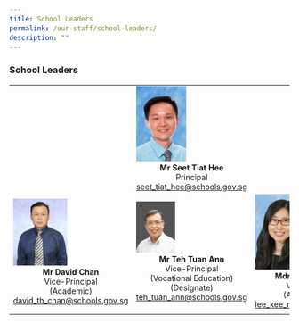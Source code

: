 ```yaml
---
title: School Leaders
permalink: /our-staff/school-leaders/
description: ""
---
```

### School Leaders

|  |  |  |
|---|---|---|
|  | <img src="/images/principal.jpg" style="width:45%"><center><b>Mr Seet Tiat Hee</b><br>Principal<br>[seet\_tiat\_hee@schools.gov.sg](mailto:seet_tiat_hee@schools.gov.sg)</center> |  |
| <img src="/images/vp.jpg" style="width:47%"><center><b>Mr David Chan</b><br>Vice-Principal<br>(Academic)<br>[david\_th\_chan@schools.gov.sg](mailto:david_th_chan@schools.gov.sg)</center> | <img src="/images/sl1.png" style="width:35%"><center><b>Mr Teh Tuan Ann </b><br>Vice-Principal<br>(Vocational Education)<br>(Designate)<br>[teh\_tuan\_ann@schools.gov.sg](mailto:teh_tuan_ann@schools.gov.sg)</center> | <img src="/images/vp2.jpg" style="width:45%"><center><b>Mdm Lee Kee Meng</b><br>Vice-Principal<br>(Administration)<br>[lee\_kee\_meng@schools.gov.sg](mailto:lee_kee_meng@schools.gov.sg)</center>|
|  |  |  |